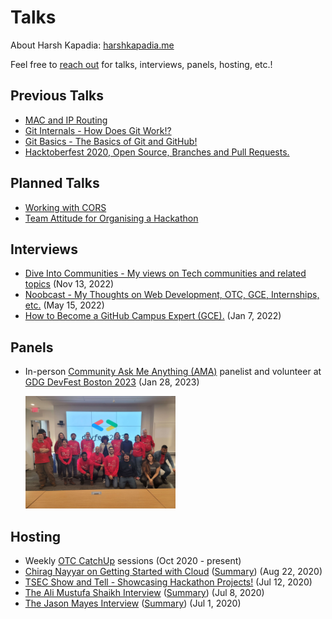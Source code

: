 # Talks

About Harsh Kapadia: [harshkapadia.me](https://harshkapadia.me)

Feel free to [reach out](https://links.harshkapadia.me) for talks, interviews, panels, hosting, etc.!

## Previous Talks

-   [MAC and IP Routing](mac-and-ip-routing)
-   [Git Internals - How Does Git Work!?](git_internals)
-   [Git Basics - The Basics of Git and GitHub!](git_basics)
-   [Hacktoberfest 2020, Open Source, Branches and Pull Requests.](otc_open_source_hacktoberfest_2020)

## Planned Talks

-   [Working with CORS](cors)
-   [Team Attitude for Organising a Hackathon](hackathon-team-attitude)

## Interviews

-   [Dive Into Communities - My views on Tech communities and related topics](https://www.youtube.com/watch?v=RBJAE2W5JVA) (Nov 13, 2022)
-   [Noobcast - My Thoughts on Web Development, OTC, GCE, Internships, etc.](https://www.youtube.com/watch?v=its-ftqt0UI) (May 15, 2022)
-   [How to Become a GitHub Campus Expert (GCE).](https://www.youtube.com/watch?v=iVhRtgyCZhc) (Jan 7, 2022)

## Panels

-   In-person [Community Ask Me Anything (AMA)](https://youtu.be/BfhBa9sOxw4?t=15434) panelist and volunteer at [GDG DevFest Boston 2023](https://gdg.community.dev/events/details/google-gdg-cloud-boston-presents-devfest-boston-2023) (Jan 28, 2023)

    <img src="panels/gdg-devfest-boston-2023-28-01-2023/img/1.jpg" width="50%" />

## Hosting

-   Weekly [OTC CatchUp](https://catchup.ourtech.community) sessions (Oct 2020 - present)
-   [Chirag Nayyar on Getting Started with Cloud](https://www.youtube.com/watch?v=TRjOhBSZKY0) ([Summary](https://blog.harshkapadia.me/2020/chirag-nayyar)) (Aug 22, 2020)
-   [TSEC Show and Tell - Showcasing Hackathon Projects!](https://www.youtube.com/watch?v=0dYJ3GJwcBo) (Jul 12, 2020)
-   [The Ali Mustufa Shaikh Interview](https://www.youtube.com/watch?v=RfkDB-zCmB8) ([Summary](https://blog.harshkapadia.me/2020/ali-mustufa-shaikh)) (Jul 8, 2020)
-   [The Jason Mayes Interview](https://www.youtube.com/watch?v=tbc-Rvfg2nE) ([Summary](https://blog.harshkapadia.me/2020/jason-mayes)) (Jul 1, 2020)
